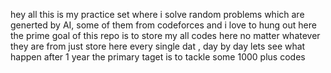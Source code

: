 hey all this is my practice set where i solve random problems which are generted by AI, some of them from codeforces and i love to hung out here 
the prime goal of this repo is to store my all codes here no matter whatever they are from just store here every single dat , day by day lets see what happen after 1 year the primary taget is to  tackle some 1000 plus codes 

